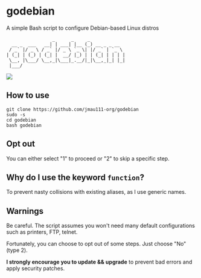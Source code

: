 # godebian

A simple Bash script to configure Debian-based Linux distros

```
                 _      _     _ 
  __ _  ___   __| | ___| |__ (_) __ _ _ __
 / _` |/ _ \ / _` |/ _ \ `_ \| |/ _` | `_ \
| (_| | (_) | (_| |  __/ |_) | | (_| | | | |
 \__, |\___/ \__,_|\___|_.__/|_|\__,_|_| |_|
 |___/

```

![](https://github.com/jmau111-org/golinux/raw/main/screenshot.png)

## How to use

```
git clone https://github.com/jmau111-org/godebian
sudo -s
cd godebian
bash godebian
```

## Opt out

You can either select "1" to proceed or "2" to skip a specific step.

## Why do I use the keyword `function`?

To prevent nasty collisions with existing aliases, as I use generic names.

## Warnings

Be careful. The script assumes you won't need many default configurations such as printers, FTP, telnet.

Fortunately, you can choose to opt out of some steps. Just choose "No" (type 2).

**I strongly encourage you to update && upgrade** to prevent bad errors and apply security patches.
